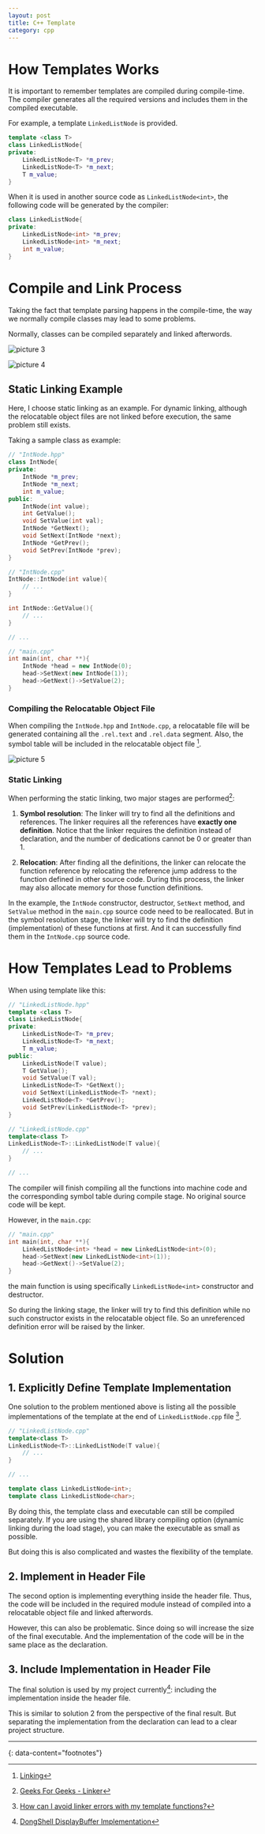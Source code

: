 ```yaml
---
layout: post
title: C++ Template
category: cpp
---
```


# How Templates Works

It is important to remember templates are compiled during compile-time. The compiler generates all the required versions and includes them in the compiled executable.

For example, a template `LinkedListNode` is provided.

```c++
template <class T>
class LinkedListNode{
private:
    LinkedListNode<T> *m_prev;
    LinkedListNode<T> *m_next;
    T m_value;
}
```

When it is used in another source code as `LinkedListNode<int>`, the following code will be generated by the compiler:

```c++
class LinkedListNode{
private:
    LinkedListNode<int> *m_prev;
    LinkedListNode<int> *m_next;
    int m_value;
}
```

# Compile and Link Process

Taking the fact that template parsing happens in the compile-time, the way we normally compile classes may lead to some problems.

Normally, classes can be compiled separately and linked afterwords.

![picture 3](/Blog/images/2022-05-09-14-42-36-compile-stage.png)  

![picture 4](/Blog/images/2022-05-09-14-42-52-link-stage.png)  

## Static Linking Example

Here, I choose static linking as an example. For dynamic linking, although the relocatable object files are not linked before execution, the same problem still exists.

Taking a sample class as example:

```c++
// "IntNode.hpp"
class IntNode{
private:
    IntNode *m_prev;
    IntNode *m_next;
    int m_value;
public:
    IntNode(int value);
    int GetValue();
    void SetValue(int val);
    IntNode *GetNext();
    void SetNext(IntNode *next);
    IntNode *GetPrev();
    void SetPrev(IntNode *prev);
}
```

```c++
// "IntNode.cpp"
IntNode::IntNode(int value){
    // ...
}

int IntNode::GetValue(){
    // ...
}

// ...
```

```c++
// "main.cpp"
int main(int, char **){
    IntNode *head = new IntNode(0);
    head->SetNext(new IntNode(1));
    head->GetNext()->SetValue(2);
}
```

### Compiling the Relocatable Object File

When compiling the `IntNode.hpp` and `IntNode.cpp`, a relocatable file will be generated containing all the `.rel.text` and `.rel.data` segment. Also, the symbol table will be included in the relocatable object file [^1].

![picture 5](/Blog/images/2022-05-09-15-23-13-relocatable-object-file-structure.png)  

### Static Linking

When performing the static linking, two major stages are performed[^2]:

1. **Symbol resolution**: The linker will try to find all the definitions and references. The linker requires all the references have **exactly one definition**. Notice that the linker requires the definition instead of declaration, and the number of dedications cannot be 0 or greater than 1.
   
2. **Relocation**: After finding all the definitions, the linker can relocate the function reference by relocating the reference jump address to the function defined in other source code. During this process, the linker may also allocate memory for those function definitions.

In the example, the `IntNode` constructor, destructor, `SetNext` method, and `SetValue` method in the `main.cpp` source code need to be reallocated. But in the symbol resolution stage, the linker will try to find the definition (implementation) of these functions at first. And it can successfully find them in the `IntNode.cpp` source code.

# How Templates Lead to Problems

When using template like this:

```c++
// "LinkedListNode.hpp"
template <class T>
class LinkedListNode{
private:
    LinkedListNode<T> *m_prev;
    LinkedListNode<T> *m_next;
    T m_value;
public:
    LinkedListNode(T value);
    T GetValue();
    void SetValue(T val);
    LinkedListNode<T> *GetNext();
    void SetNext(LinkedListNode<T> *next);
    LinkedListNode<T> *GetPrev();
    void SetPrev(LinkedListNode<T> *prev);
}
```

```c++
// "LinkedListNode.cpp"
template<class T>
LinkedListNode<T>::LinkedListNode(T value){
    // ...
}

// ...
```

The compiler will finish compiling all the functions into machine code and the corresponding symbol table during compile stage. No original source code will be kept.

However, in the `main.cpp`:

```c++
// "main.cpp"
int main(int, char **){
    LinkedListNode<int> *head = new LinkedListNode<int>(0);
    head->SetNext(new LinkedListNode<int>(1));
    head->GetNext()->SetValue(2);
}
```

the main function is using specifically `LinkedListNode<int>` constructor and destructor.

So during the linking stage, the linker will try to find this definition while no such constructor exists in the relocatable object file. So an unreferenced definition error will be raised by the linker.

# Solution

## 1. Explicitly Define Template Implementation

One solution to the problem mentioned above is listing all the possible implementations of the template at the end of `LinkedListNode.cpp` file [^3].

```c++
// "LinkedListNode.cpp"
template<class T>
LinkedListNode<T>::LinkedListNode(T value){
    // ...
}

// ...

template class LinkedListNode<int>;
template class LinkedListNode<char>;
```

By doing this, the template class and executable can still be compiled separately. If you are using the shared library compiling option (dynamic linking during the load stage), you can make the executable as small as possible.

But doing this is also complicated and wastes the flexibility of the template.

## 2. Implement in Header File

The second option is implementing everything inside the header file. Thus, the code will be included in the required module instead of compiled into a relocatable object file and linked afterwords.

However, this can also be problematic. Since doing so will increase the size of the final executable. And the implementation of the code will be in the same place as the declaration.

## 3. Include Implementation in Header File

The final solution is used by my project currently[^4]: including the implementation inside the header file.

This is similar to solution 2 from the perspective of the final result. But separating the implementation from the declaration can lead to a clear project structure.

---
{: data-content="footnotes"}

[^1]: [Linking](https://people.cs.pitt.edu/~xianeizhang/notes/Linking.html#overview)

[^2]: [Geeks For Geeks - Linker](https://www.geeksforgeeks.org/linker/)

[^3]: [How can I avoid linker errors with my template functions?](https://isocpp.org/wiki/faq/templates#separate-template-fn-defn-from-decl)

[^4]: [DongShell DisplayBuffer Implementation](https://github.com/Fangjun-Zhou/Dong-Shell/commit/52f57e0cbad38bd0eb2bd3f586c123428397348c)